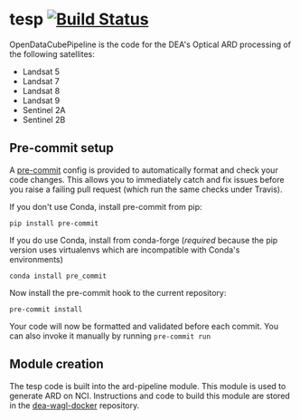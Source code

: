 # tesp [![Build Status](https://travis-ci.org/OpenDataCubePipelines/tesp.svg?branch=master)](https://travis-ci.org/OpenDataCubePipelines/tesp)

OpenDataCubePipeline is the code for the DEA's Optical ARD processing of the following satellites:
 * Landsat 5
 * Landsat 7
 * Landsat 8
 * Landsat 9
 * Sentinel 2A
 * Sentinel 2B

Pre-commit setup
----------------

A [pre-commit](https://pre-commit.com/) config is provided to automatically format
and check your code changes. This allows you to immediately catch and fix
issues before you raise a failing pull request (which run the same checks under
Travis).

If you don't use Conda, install pre-commit from pip:

    pip install pre-commit

If you do use Conda, install from conda-forge (*required* because the pip
version uses virtualenvs which are incompatible with Conda's environments)

    conda install pre_commit

Now install the pre-commit hook to the current repository:

    pre-commit install

Your code will now be formatted and validated before each commit. You can also
invoke it manually by running `pre-commit run`

Module creation
----------------
The tesp code is built into the ard-pipeline module.  This module is used to generate ARD on NCI. Instructions and code to build this module are stored in the [dea-wagl-docker](https://bitbucket.org/geoscienceaustralia/dea-wagl-docker/src/master/ard-pipeline/) repository.
